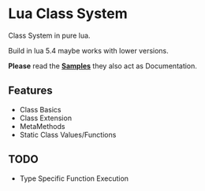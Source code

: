 # Lua Class System

Class System in pure lua.

Build in lua 5.4 maybe works with lower versions.

**Please** read the **[Samples]("https://github.com/derFreemaker/ClassSystem/tree/master/samples")** they also act as Documentation.

## Features

-   Class Basics
-   Class Extension
-   MetaMethods
-   Static Class Values/Functions

## TODO

-   Type Specific Function Execution
